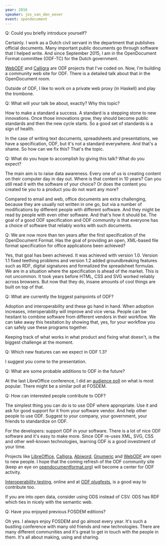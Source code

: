 ```yaml
---
year: 2016
speaker: jos_van_den_oever 
event: opendocument
---
```


Q: Could you briefly introduce yourself?

Certainly. I work as a Dutch civil servant in the department that publishes official documents. Many important public documents go through software that I helped write. And since September 2015, I am in the OpenDocument Format committee (ODF-TC) for the Dutch government.

[WebODF](http://www.webodf.org/) and [Calligra](https://www.calligra.org/) are ODF projects that I've coded on. Now, I'm building a community web site for ODF. There is a detailed talk about that in the OpenDocument room.

Outside of ODF, I like to work on a private web proxy (in Haskell) and play the trombone.

Q: What will your talk be about, exactly? Why this topic?

How to make a standard a success. A standard is a stepping stone to new innovations. Once those innovations grow, they should become public standards and then the new cycle starts. So a good set of standards is a sign of health.

In the case of writing text documents, spreadsheets and presentations, we have a specification, ODF, but it's not a standard everywhere. And that's a shame. So how can we fix this? That's the topic.

Q: What do you hope to accomplish by giving this talk? What do you expect?

The main aim is to raise data awareness. Every one of us is creating content on their computer day in day out. Where is that content in 10 years? Can you still read it with the software of your choice? Or does the content you created tie you to a product you do not want any more?

Compared to email and web, office documents are extra challenging, because they are usually not written in one go, but via a number of modifications by different people with different software. And they might be read by people with even other software. And that's how it should be. The goal of a good ODF specification and ODF community is that everyone has a choice of software that reliably works with such documents.

Q: We are now more than ten years after the first specification of the OpenDocument Format. Has the goal of providing an open, XML-based file format specification for office applications been achieved?

Yes, that goal has been achieved. It was achieved with version 1.0. Version 1.1 fixed teething problems and version 1.2 added groundbreaking features such as RDF, digital signatures and formalized the spreadsheet formulas. We are in a situation where the specification is ahead of the market. This is not uncommon. It took years before HTML, CSS and SVG worked reliably across browsers. But now that they do, insane amounts of cool things are built on top of that.

Q: What are currently the biggest painpoints of ODF?

Adoption and interoperability and these go hand in hand. When adoption increases, interoperability will improve and vice versa. People can be hesitant to combine software from different vendors in their workflow. We can take away this hesitation by showing that, yes, for your workflow you can safely use these programs together.

Keeping track of what works in what product and fixing what doesn't, is the biggest challenge at the moment.

Q: Which new features can we expect in ODF 1.3?

I suggest you come to the presentation.

Q: What are some probable additions to ODF in the future?

At the last LibreOffice conference, I did an [audience poll](http://www.vandenoever.info/blog/2015/11/15/ideas-for-odf.html) on what is most popular. There might be a similar poll at FOSDEM.

Q: How can interested people contribute to ODF?

The simplest thing you can do is to use ODF where appropriate. Use it and ask for good support for it from your software vendor. And help other people to use ODF. Suggest to your company, your government, your friends to standardize on ODF.

For the developers: support ODF in your software. There is a lot of nice ODF software and it's easy to make more. Since ODF re-uses XML, SVG, CSS and other well-known technologies, learning ODF is a good investment of your time.

Projects like [LibreOffice](http://www.libreoffice.org/), [Calligra](https://www.calligra.org/), [Abiword](http://www.abiword.org/), [Gnumeric](http://www.gnumeric.org/) and [WebODF](http://www.webodf.org/) are open to new people. I hope that the coming refresh of the ODF community site (keep an eye on [opendocumentformat.org](http://opendocumentformat.org/)) will become a center for ODF activity.

[Interoperability testing](http://autotests.opendocumentformat.org/), online and at [ODF plugfests](http://odfplugfest.org/), is a good way to contribute too.

If you are into open data, consider using ODS instead of CSV. ODS has RDF which ties in nicely with the semantic web.

Q: Have you enjoyed previous FOSDEM editions?

Oh yes. I always enjoy FOSDEM and go almost every year. It's such a bustling conference with many old friends and new technologies. There are many different communities and it's great to get in touch with the people in them. It's all about making, using and sharing.
